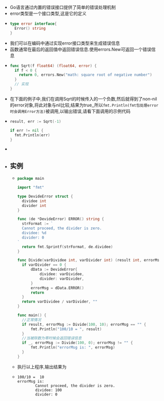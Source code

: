 - Go语言通过内置的错误接口提供了简单的错误处理机制
- error类型是一个接口类型,这是它的定义
- ```go
  type error interface{
    Error() string
  }
  ```
- 我们可以在编码中通过实现error接口类型来生成错误信息
- 函数通常在最后的返回值中返回错误信息.使用errors.New可返回一个错误信息
- ```go
  func Sqrt(f float64) (float64, error) {
    if f < 0 {
      return 0, errors.New("math: square root of negative number")
    }
    // 实现
  }
  ```
- 在下面的例子中,我们在调用Sqrt的时候传入的一个负数,然后就得到了non-nil的error对象,将此对象与nil比较,结果为true,,所以`fmt.Println(fmt包处理error时会调用Error方法)`被调用,以输出错误,请看下面调用的示例代码
- ```go
  result, err := Sqrt(-1)
  
  if err != nil {
    fmt.Println(err)
  }
  ```
-
- ## 实例
	- ```go
	  package main
	  
	  import "fmt"
	  
	  type DevideError struct {
	  	dividee int
	  	divider int
	  }
	  
	  func (de *DevideError) ERROR() string {
	  	strFormat := `
	  	Cannot proceed, the divider is zero.
	  	dividee: %d
	  	divider: 0
	  `
	  	return fmt.Sprintf(strFormat, de.dividee)
	  }
	  
	  func Divide(varDividee int, varDivider int) (result int, errorMsg string) {
	  	if varDivider == 0 {
	  		dData := DevideError{
	  			dividee: varDividee,
	  			divider: varDivider,
	  		}
	  		errorMsg = dData.ERROR()
	  		return
	  	}
	  	return varDividee / varDivider, ""
	  }
	  
	  func main() {
	  	//正常情况
	  	if result, errorMsg := Divide(100, 10); errorMsg == "" {
	  		fmt.Println("100/10 = ", result)
	  	}
	  	//当被除数为零时候会返回错误信息
	  	if _, errorMsg := Divide(100, 0); errorMsg != "" {
	  		fmt.Println("errorMsg is: ", errorMsg)
	  	}
	  }
	  ```
	- 执行以上程序,输出结果为
	- ```
	  100/10 =  10
	  errorMsg is:  
	          Cannot proceed, the divider is zero.
	          dividee: 100
	          divider: 0
	  ```